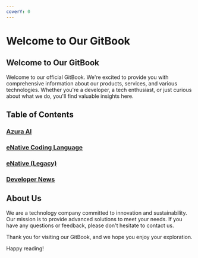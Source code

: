 ```yaml
---
coverY: 0
---
```


# Welcome to Our GitBook

## Welcome to Our GitBook

Welcome to our official GitBook. We're excited to provide you with comprehensive information about our products, services, and various technologies. Whether you're a developer, a tech enthusiast, or just curious about what we do, you'll find valuable insights here.

## Table of Contents

### [Azura AI](broken-reference)

### [eNative Coding Language](broken-reference)

### [eNative (Legacy)](broken-reference)

### [Developer News](./#developer-news)

## About Us

We are a technology company committed to innovation and sustainability. Our mission is to provide advanced solutions to meet your needs. If you have any questions or feedback, please don't hesitate to contact us.

Thank you for visiting our GitBook, and we hope you enjoy your exploration.

Happy reading!
